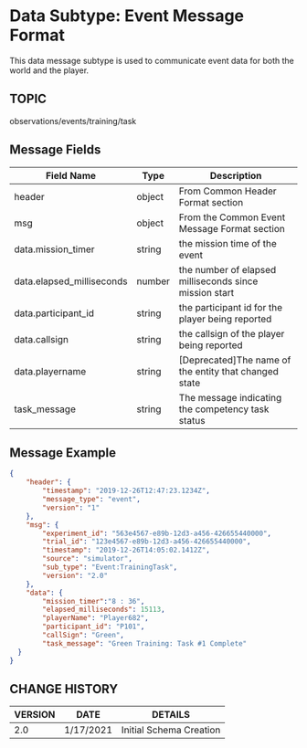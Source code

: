 # Data Subtype: Event Message Format
This data message subtype is used to communicate event data for both the world and the player.

## TOPIC

observations/events/training/task

## Message Fields

| Field Name | Type | Description
| --- | --- | ---|
| header | object | From Common Header Format section
| msg | object | From the Common Event Message Format section
| data.mission_timer | string | the mission time of the event
| data.elapsed_milliseconds | number | the number of elapsed milliseconds since mission start
| data.participant_id | string | the participant id for the player being reported
| data.callsign | string | the callsign of the player being reported
| data.playername | string | [Deprecated]The name of the entity that changed state| 
| task_message | string | The message indicating the competency task status


## Message Example

```json
{
	"header": {
		"timestamp": "2019-12-26T12:47:23.1234Z",
		"message_type": "event",
		"version": "1"
	},
	"msg": { 
		"experiment_id": "563e4567-e89b-12d3-a456-426655440000",
		"trial_id": "123e4567-e89b-12d3-a456-426655440000",
		"timestamp": "2019-12-26T14:05:02.1412Z",
		"source": "simulator",
		"sub_type": "Event:TrainingTask",
		"version": "2.0"
	},
	"data": {
	    "mission_timer":"8 : 36",
		"elapsed_milliseconds": 15113,
		"playerName": "Player682",
		"participant_id": "P101",
		"callSign": "Green",
		"task_message": "Green Training: Task #1 Complete"
  }
}

```

## CHANGE HISTORY

VERSION | DATE | DETAILS
| --- | --- | --- |
2.0 | 1/17/2021 | Initial Schema Creation

